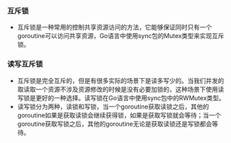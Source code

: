 ### 互斥锁
- 互斥锁是一种常用的控制共享资源访问的方法，它能够保证同时只有一个goroutine可以访问共享资源，Go语言中使用sync包的Mutex类型来实现互斥锁。
### 读写互斥锁
- 互斥锁是完全互斥的，但是有很多实际的场景下是读多写少的。当我们并发的取读取一个资源不涉及资源修改的时候是没有必要加锁的，这种场景下使用读写锁是更好的一种选择。读写锁在Go语言中使用sync包中的RWMutex类型。
- 读写锁分为两种，读锁和写锁，当一个goroutine获取读锁之后，其他的goroutine如果是获取读锁会继续获得锁，如果是获取写锁就会等待；当一个goroutine获取写锁之后，其他的goroutine无论是获取读锁还是写锁都会等待。